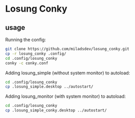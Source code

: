 # Losung Conky

## usage
Running the config:
```bash
git clone https://github.com/miladsdev/losung_conky.git
cp -r losung_conky .config/
cd .config/losung_conky
conky -c conky.conf
```

Adding losung_simple (without system monitor) to autoload:
```bash
cd .config/losung_conky
cp .losung_simple.desktop ../autostart/
```

Adding losung_monitor (with system monitor) to autoload:
```bash
cd .config/losung_conky
cp .losung_simple_conky.desktop ../autostart/
```